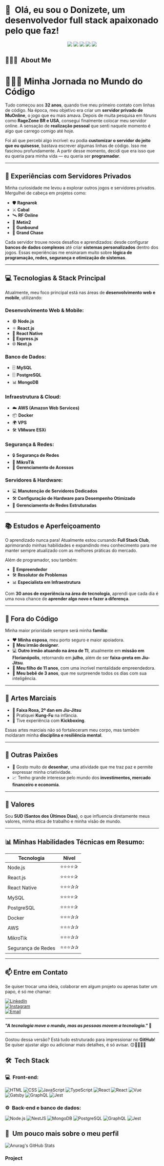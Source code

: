 <h1>👋 &nbsp;Olá, eu sou o Donizete, um desenvolvedor full stack apaixonado pelo que faz!</h1>
<p align="center">
<a href="https://instagram.com/dicasparadevs"><img src="https://img.shields.io/badge/-@dicasparadevs_-E4405F?style=flat-square&logo=Instagram&logoColor=white"/></a>
<a href="https://dicasparadevs.com.br"><img src="https://img.shields.io/badge/-dicasparadevs.com.br-3423A6?style=flat-square&logo=Google-Chrome&logoColor=white"/></a>
<a href="https://www.youtube.com/channel/UC8TRfZVb-M_ivbU9yiocTvQ"><img src="https://img.shields.io/badge/-dicasparadevs-D62422?style=flatsquare&labelColor=D62422&logo=youtube&logoColor=white"/></a>
<a href="https://www.linkedin.com/in/felipe-rocha-034871172"><img src="https://img.shields.io/badge/-Felipe%20Mota%20Rocha-0077B5?style=flat-square&logo=Linkedin&logoColor=white"/></a>
<a href="mailto:felipemota.rocha@gmail.com"><img src="https://img.shields.io/badge/-felipemota.rocha@gmail.com-D14836?style=flat-square&logo=Gmail&logoColor=white"/></a>

</p>

<h2> 👨🏻‍💻 &nbsp;About Me </h2>

# 👨🏻‍💻 **Minha Jornada no Mundo do Código**  

Tudo começou aos **32 anos**, quando tive meu primeiro contato com linhas de código. Na época, meu objetivo era criar um **servidor privado de MuOnline**, o jogo que eu mais amava. Depois de muita pesquisa em fóruns como **RageZone BR e USA**, consegui finalmente colocar meu servidor online. A sensação de **realização pessoal** que senti naquele momento é algo que carrego comigo até hoje.  

Foi ali que percebi algo incrível: eu podia **customizar o servidor do jeito que eu quisesse**, bastava escrever algumas linhas de código. Isso me fascinou profundamente. A partir desse momento, decidi que era isso que eu queria para minha vida — eu queria ser **programador**.  

---

## 🚀 **Experiências com Servidores Privados**  

Minha curiosidade me levou a explorar outros jogos e servidores privados. Mergulhei de cabeça em projetos como:  

- 🛡️ **Ragnarok**  
- ⚔️ **Cabal**  
- 🛰️ **RF Online**  
- 🐉 **Metin2**  
- 🎯 **Gunbound**  
- 🏹 **Grand Chase**  

Cada servidor trouxe novos desafios e aprendizados: desde configurar **bancos de dados complexos** até criar **sistemas personalizados** dentro dos jogos. Essas experiências me ensinaram muito sobre **lógica de programação, redes, segurança e otimização de sistemas**.  

---

## 💻 **Tecnologias & Stack Principal**  

Atualmente, meu foco principal está nas áreas de **desenvolvimento web e mobile**, utilizando:  

### **Desenvolvimento Web & Mobile:**  
- 🟢 **Node.js**  
- ⚛️ **React.js**  
- 📱 **React Native**  
- 💼 **Express.js**  
- 🌐 **Next.js**  

### **Banco de Dados:**  
- 🗄️ **MySQL**  
- 🗄️ **PostgreSQL**  
- 📊 **MongoDB**  

### **Infraestrutura & Cloud:**  
- ☁️ **AWS (Amazon Web Services)**  
- 📦 **Docker**  
- 🌍 **VPS**  
- 🛠️ **VMware ESXi**  

### **Segurança & Redes:**  
- 🔒 **Segurança de Redes**  
- 📡 **MikroTik**  
- 🔑 **Gerenciamento de Acessos**  

### **Servidores & Hardware:**  
- 💻 **Manutenção de Servidores Dedicados**  
- 🛠️ **Configuração de Hardware para Desempenho Otimizado**  
- 📡 **Gerenciamento de Redes Estruturadas**  

---

## 📚 **Estudos e Aperfeiçoamento**  

O aprendizado nunca para! Atualmente estou cursando **Full Stack Club**, aprimorando minhas habilidades e expandindo meu conhecimento para me manter sempre atualizado com as melhores práticas do mercado.  

Além de programador, sou também:  
- 🚀 **Empreendedor**  
- 🛠️ **Resolutor de Problemas**  
- 📊 **Especialista em Infraestrutura**  

Com **30 anos de experiência na área de tecnologia**, aprendi que cada dia é uma nova chance de **aprender algo novo e fazer a diferença**.  

---

## 🏡 **Fora do Código**  

Minha maior prioridade sempre será minha **família**:  

- ❤️ **Minha esposa**, meu porto seguro e maior apoiadora.  
- 🎨 **Meu irmão designer**.  
- 💻 **Outro irmão atuando na área de TI**, atualmente em **missão em Florianópolis**, retornando em **julho**, além de ser **faixa-preta em Jiu-Jitsu**.  
- 👦 **Meu filho de 11 anos**, com uma incrível mentalidade empreendedora.  
- 👶 **Meu bebê de 3 anos**, que me surpreende todos os dias com sua inteligência.  

---

## 🥋 **Artes Marciais**  

- 🥋 **Faixa Roxa, 2º dan em Jiu-Jitsu**  
- 🐉 Pratiquei **Kung-Fu** na infância.  
- 🥊 Tive experiência com **Kickboxing**.  

Essas artes marciais não só fortaleceram meu corpo, mas também moldaram minha **disciplina e resiliência mental**.  

---

## 🎨 **Outras Paixões**  

- 🎨 Gosto muito de **desenhar**, uma atividade que me traz paz e permite expressar minha criatividade.  
- 📈 Tenho grande interesse pelo mundo dos **investimentos, mercado financeiro e economia**.  

---

## 🙏 **Valores**  

Sou **SUD (Santos dos Últimos Dias)**, o que influencia diretamente meus valores, minha ética de trabalho e minha visão de mundo.  

---

## 📊 **Minhas Habilidades Técnicas em Resumo:**  

| **Tecnologia**       | **Nível**  |  
|-----------------------|-----------|  
| Node.js              | ⭐⭐⭐⭐✰   |  
| React.js             | ⭐⭐⭐⭐✰   |  
| React Native         | ⭐⭐⭐✰✰   |  
| MySQL               | ⭐⭐⭐⭐✰   |  
| PostgreSQL           | ⭐⭐⭐⭐✰   |  
| Docker               | ⭐⭐⭐✰✰   |  
| AWS                 | ⭐⭐⭐✰✰   |  
| MikroTik             | ⭐⭐⭐✰✰   |  
| Segurança de Redes   | ⭐⭐⭐✰✰   |  

---

## 📫 **Entre em Contato**  

Se quiser trocar uma ideia, colaborar em algum projeto ou apenas bater um papo, é só me chamar:  

[![LinkedIn](https://img.shields.io/badge/-LinkedIn-blue?style=flat-square&logo=LinkedIn&logoColor=white)](https://www.linkedin.com/)  
[![Instagram](https://img.shields.io/badge/-Instagram-E4405F?style=flat-square&logo=Instagram&logoColor=white)](https://www.instagram.com/)  
[![Email](https://img.shields.io/badge/-Email-D14836?style=flat-square&logo=Gmail&logoColor=white)](mailto:seu.email@gmail.com)  

---

**_"A tecnologia move o mundo, mas as pessoas movem a tecnologia."_ 🚀**  

---

Gostou dessa versão? Está tudo estruturado para impressionar no **GitHub**! Se quiser ajustar algo ou adicionar mais detalhes, é só avisar. 😊👨🏻‍💻✨  

<h2> 🛠 &nbsp;Tech Stack</h2>
<h3>💻 &nbsp;Front-end:</h3>

![HTML](https://img.shields.io/badge/-HTML-333333?style=flat&logo=HTML5)
![CSS](https://img.shields.io/badge/-CSS-333333?style=flat&logo=CSS3&logoColor=1572B6)
![JavaScript](https://img.shields.io/badge/-JavaScript-333333?style=flat&logo=javascript)
![TypeScript](https://img.shields.io/badge/-TypeScript-333333?style=flat&logo=typescript&logoColor=2D79C7)
![React](https://img.shields.io/badge/-React-333333?style=flat&logo=react)
![React](https://img.shields.io/badge/-React%20Native-333333?style=flat&logo=react)
![Vue](https://img.shields.io/badge/-Vue-333333?style=flat&logo=vue.js)
![Gatsby](https://img.shields.io/badge/-Gatsby-333333?style=flat&logo=gatsby)
![GraphQL](https://img.shields.io/badge/-GraphQL-333333?style=flat&logo=graphql&logoColor=E535AB)
![Jest](https://img.shields.io/badge/-Jest-333333?style=flat&logo=jest&logoColor=E535AB)

<h3>⚙️ &nbsp;Back-end e banco de dados:</h3>

![Node.js](https://img.shields.io/badge/-Node.js-333333?style=flat&logo=node.js)
![NestJS](https://img.shields.io/badge/-NestJS-333333?style=flat&logo=nestjs&logoColor=E535AB)
![MongoDB](https://img.shields.io/badge/-MongoDB-333333?style=flat&logo=mongodb)
![PostgreSQL](https://img.shields.io/badge/-PostgreSQL-333333?style=flat&logo=postgresql)
![GraphQL](https://img.shields.io/badge/-GraphQL-333333?style=flat&logo=graphql&logoColor=E535AB)
![Jest](https://img.shields.io/badge/-Jest-333333?style=flat&logo=jest&logoColor=E535AB)

<h2>🚀 &nbsp;Um pouco mais sobre o meu perfil</h2>


![Anurag's GitHub Stats](https://github-readme-stats.vercel.app/api?username=donizeteq&show_icons=true&theme=dracula)

### Project


